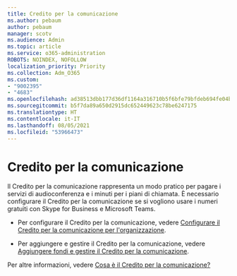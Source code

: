 ```yaml
---
title: Credito per la comunicazione
ms.author: pebaum
author: pebaum
manager: scotv
ms.audience: Admin
ms.topic: article
ms.service: o365-administration
ROBOTS: NOINDEX, NOFOLLOW
localization_priority: Priority
ms.collection: Adm_O365
ms.custom:
- "9002395"
- "4683"
ms.openlocfilehash: ad38513dbb177d36df1164a316710b5f6bfe79bfdeb694fe04b6df9ff4949f20
ms.sourcegitcommit: b5f7da89a650d2915dc652449623c78be6247175
ms.translationtype: HT
ms.contentlocale: it-IT
ms.lasthandoff: 08/05/2021
ms.locfileid: "53966473"
---
```

# <a name="communication-credits"></a>Credito per la comunicazione

Il Credito per la comunicazione rappresenta un modo pratico per pagare i servizi di audioconferenza e i minuti per i piani di chiamata. È necessario configurare il Credito per la comunicazione se si vogliono usare i numeri gratuiti con Skype for Business e Microsoft Teams.

- Per configurare il Credito per la comunicazione, vedere [Configurare il Credito per la comunicazione per l'organizzazione](https://docs.microsoft.com/microsoftteams/set-up-communications-credits-for-your-organization). 

- Per aggiungere e gestire il Credito per la comunicazione, vedere [Aggiungere fondi e gestire il Credito per la comunicazione](https://docs.microsoft.com/microsoftteams/add-funds-and-manage-communications-credits). 

Per altre informazioni, vedere [Cosa è il Credito per la comunicazione?](https://docs.microsoft.com/microsoftteams/what-are-communications-credits)

